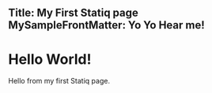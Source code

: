 ﻿Title: My First Statiq page
MySampleFrontMatter: Yo Yo Hear me!
---
# Hello World!

Hello from my first Statiq page.
